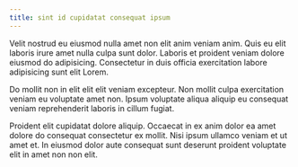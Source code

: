 ```yaml
---
title: sint id cupidatat consequat ipsum
---
```


Velit nostrud eu eiusmod nulla amet non elit anim veniam anim. Quis eu elit laboris irure amet nulla culpa sunt dolor. Laboris et proident veniam dolore eiusmod do adipisicing. Consectetur in duis officia exercitation labore adipisicing sunt elit Lorem.

Do mollit non in elit elit elit veniam excepteur. Non mollit culpa exercitation veniam eu voluptate amet non. Ipsum voluptate aliqua aliquip eu consequat veniam reprehenderit laboris in cillum fugiat.

Proident elit cupidatat dolore aliquip. Occaecat in ex anim dolor ea amet dolore do consequat consectetur ex mollit. Nisi ipsum ullamco veniam et ut amet et. In eiusmod dolor aute consequat sunt deserunt proident voluptate elit in amet non non elit.